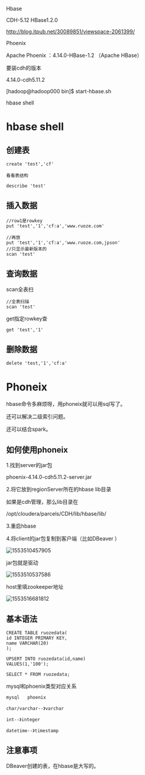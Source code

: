 Hbase

CDH-5.12  HBase1.2.0

http://blog.itpub.net/30089851/viewspace-2061399/



Phoenix

Apache Phoenix ：4.14.0-HBase-1.2 （Apache HBase）

要装cdh的版本

4.14.0-cdh5.11.2



[hadoop@hadoop000 bin]$ start-hbase.sh

hbase shell



# hbase shell

## 创建表

```
create 'test','cf'

看看表结构

describe 'test'
```



## 插入数据

```
//row1是rowkey
put 'test','1','cf:a','www.ruoze.com'

//再放
put 'test','1','cf:a','www.ruoze.com,jpson'
//只显示最新版本的
scan 'test'
```



## 查询数据

scan全表扫

```
//全表扫描
scan 'test'
```

get指定rowkey查

```
get 'test','1'
```



## 删除数据

```
delete 'test,'1','cf:a'
```



# Phoneix

hbase命令多麻烦呀，用phoneix就可以用sql写了。

还可以解决二级索引问题。

还可以结合spark。



## 如何使用phoneix



1.找到server的jar包

phoenix-4.14.0-cdh5.11.2-server.jar



2.将它放到regionServer所在的hbase lib目录

如果是cdh管理，那么lib目录在

/opt/cloudera/parcels/CDH/lib/hbase/lib/



3.重启hbase



4.将client的jar包复制到客户端（比如DBeaver ）

![1553510457905](C:\Users\14yhuang\AppData\Roaming\Typora\typora-user-images\1553510457905.png)

jar包就是驱动

![1553510537586](C:\Users\14yhuang\AppData\Roaming\Typora\typora-user-images\1553510537586.png)





host里填zookeeper地址

![1553516681812](C:\Users\14yhuang\AppData\Roaming\Typora\typora-user-images\1553516681812.png)







## 基本语法

```
CREATE TABLE ruozedata(
id INTEGER PRIMARY KEY,
name VARCHAR(20)
);

UPSERT INTO ruozedata(id,name)
VALUES(1,'100');

SELECT * FROM ruozedata;
```

mysql和phoenix类型对应关系

```
mysql   phoenix

char/varchar--》varchar

int--》integer

datetime--》timestamp
```





## 注意事项

DBeaver创建的表，在hbase是大写的。








